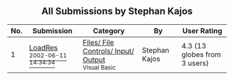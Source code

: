 ﻿<div align="center">

## All Submissions by Stephan Kajos

</div>

No.  | Submission | Category | By   | User Rating
---- | ---------- | -------- | ---- | -----------
1 | [LoadRes<br /><sup>2002-06-11 14:34:34</sup>](https://github.com/Planet-Source-Code/stephan-kajos-loadres__1-35728) | [Files/ File Controls/ Input/ Output<br /><sup>Visual Basic</sup>](../ByCategory/files-file-controls-input-output__1-3.md) | Stephan Kajos | 4.3 (13 globes from 3 users)
